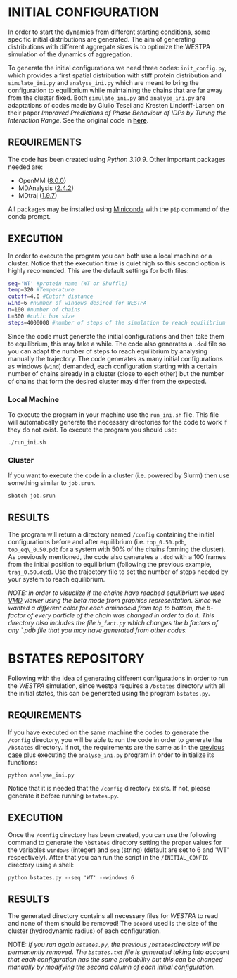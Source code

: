 # INITIAL CONFIGURATION

In order to start the dynamics from different starting conditions, some specific initial distributions are generated. The aim of generating distributions with different aggregate sizes is to optimize the WESTPA simulation of the dynamics of aggregation. 

To generate the initial configurations we need three codes: `init_config.py`, which provides a first spatial distribution with stiff protein distribution and `simulate_ini.py` and `analyse_ini.py` which are meant to bring the configuration to equilibrium while maintaining the chains that are far away from the cluster fixed. Both `simulate_ini.py` and `analyse_ini.py` are adaptations of codes made by Giulio Tesei and Kresten Lindorff-Larsen on their paper _Improved Predictions of Phase Behaviour of IDPs by Tuning the Interaction Range_. See the original code in **[here]**.



[here]: https://github.com/KULL-Centre/papers/tree/main/2022/CG-cutoffs-Tesei-et-al/MC/code


## REQUIREMENTS

The code has been created using _Python 3.10.9_. Other important packages needed are:

* OpenMM ([8.0.0])
* MDAnalysis ([2.4.2]) 
* MDtraj ([1.9.7])

[8.0.0]: http://docs.openmm.org/7.0.0/userguide/application.html
[2.4.2]: https://www.mdanalysis.org/pages/installation_quick_start/
[1.9.7]: https://www.mdtraj.org/1.9.7/installation.html

All packages may be installed using [Miniconda] with the `pip` command of the conda prompt.

[Miniconda]: https://docs.conda.io/projects/conda/en/latest/user-guide/install/linux.html


## EXECUTION

In order to execute the program you can both use a local machine or a cluster. Notice that the execution time is quiet high so this second option is highly recomended. This are the default settings for both files:

```bash
seq='WT' #protein name (WT or Shuffle)
temp=320 #Temperature
cutoff=4.0 #Cutoff distance
wind=6 #number of windows desired for WESTPA
n=100 #number of chains 
L=300 #cubic box size
steps=4000000 #number of steps of the simulation to reach equilibrium

```

Since the code must generate the initial configurations and then take them to equilibrium, this may take a while. The code also generates a `.dcd` file so you can adapt the number of steps to reach equilibrium by analysing manually the trajectory. The code generates as many initial configurations as windows (`wind`) demanded, each configuration starting with a certain number of chains already in a cluster (close to each other) but the number of chains that form the desired cluster may differ from the expected.

### Local Machine

To execute the program in your machine use the `run_ini.sh` file. This file will automatically generate the necessary directories for the code to work if they do not exist. To execute the program you should use:


```Shell
./run_ini.sh
```

### Cluster

If you want to execute the code in a cluster (i.e. powered by Slurm) then use something similar to `job.srun`. 


```Shell
sbatch job.srun
```


## RESULTS

The program will return a directory named `/config` containing the initial configurations before and after equilibrium (i.e. `top_0.50.pdb`, `top_eq\_0.50.pdb` for a system with 50\% of the chains forming the cluster). As previously mentioned, the code also generates a `.dcd` with a 100 frames from the initial position to equilibrium (following the previous example, `traj_0.50.dcd`). Use the trajectory file to set the number of steps needed by your system to reach equilibrium.

*NOTE:* _in order to visualize if the chains have reached equilibrium we used [VMD] viewer using the beta mode from graphics representation. Since we wanted a different color for each aminoacid from top to bottom, the b-factor of every particle of the chain was changed in order to do it. This directory also includes the file `b_fact.py` which changes the b factors of any `.pdb file that you may have generated from other codes._

[VMD]: https://www.ks.uiuc.edu/Development/Download/download.cgi?PackageName=VMD

# BSTATES REPOSITORY

Following with the idea of generating different configurations in order to run the _WESTPA_ simulation, since westpa requires a `/bstates` directory with all the initial states, this can be generated using the program `bstates.py`.

## REQUIREMENTS

If you have executed on the same machine the codes to generate the `/config` directory, you will be able to run the code in order to generate the `/bstates` directory. If not, the requirements are the same as in the [previous case] plus executing the `analyse_ini.py` program in order to initialize its functions:


```Shell
python analyse_ini.py
```

Notice that it is needed that the `/config` directory exists. If not, please generate it before running `bstates.py`.

## EXECUTION

Once the `/config` directory has been created, you can use the following command to generate the `\bstates` directory setting the proper values for the variables `windows` (integer) and `seq` (string) (default are set to 6 and 'WT' respectively). After that you can run the script in the `/INITIAL_CONFIG` directory using a shell:

```Shell
python bstates.py --seq 'WT' --windows 6
```

## RESULTS

The generated directory contains all necessary files for _WESTPA_ to read and none of them should be removed! The `pcoord` used is the size of the cluster (hydrodynamic radius) of each configuration. 

NOTE: _If you run again `bstates.py`, the previous `/bstates`directory will be permanently removed. The `bstates.txt` file is generated taking into account that each configuration has the same probability but this can be changed manually by modifying the second column of each initial configuration._

[previous case]: https://github.com/Albert2424/TFM/blob/main/INITIAL_CONFIG/README.md#requirements
